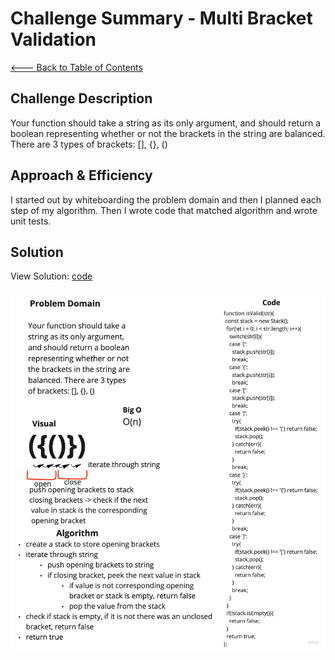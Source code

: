 # Challenge Summary - Multi Bracket Validation

[<--- Back to Table of Contents](../../../README.md)

## Challenge Description

Your function should take a string as its only argument, and should return a boolean representing whether or not the brackets in the string are balanced. There are 3 types of brackets: [], {}, ()

## Approach & Efficiency

I started out by whiteboarding the problem domain and then I planned each step of my algorithm. Then I wrote code that matched algorithm and wrote unit tests.

## Solution

View Solution: [code](./multi-bracket-validation.js)

![Multi Bracket Validation](../../../assets/multi-bracket-validation.jpg)
